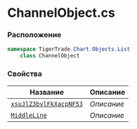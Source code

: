 
# ChannelObject.cs
### Расположение
```csharp
namespace TigerTrade.Chart.Objects.List  
    class ChannelObject
```

### Свойства
| Название | Описание |
| --- | --- |
| [`xsuJlZ3bylFkXacpNF53`](./Свойства/xsuJlZ3bylFkXacpNF53.md) | *Описание* |
| [`MiddleLine`](./Свойства/MiddleLine.md) | *Описание* |
